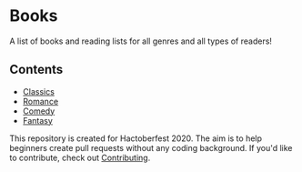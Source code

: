 # Books

A list of books and reading lists for all genres and all types of readers! 

## Contents
  - [Classics](#classics) 
  - [Romance](#romance)
  - [Comedy](#comedy)
  - [Fantasy](#fantasy)

This repository is created for Hactoberfest 2020. The aim is to help beginners create pull requests without any coding background. If you'd like to contribute, check out [Contributing](Contributing.md).


